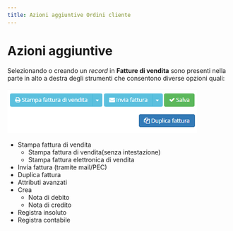 ```yaml
---
title: Azioni aggiuntive Ordini cliente
---
```


# Azioni aggiuntive

Selezionando o creando un _record_ in **Fatture di vendita** sono presenti nella parte in alto a destra degli strumenti che consentono diverse opzioni quali:

![Screenshot azioni aggiuntive fatture di vendita](../../../.gitbook/assets/PluginFattureDiVendita.PNG)

* Stampa fattura di vendita
  * Stampa fattura di vendita(senza intestazione)
  * Stampa fattura elettronica di vendita
* Invia fattura (tramite mail/PEC)
* Duplica fattura
* Attributi avanzati
* Crea
  * Nota di debito
  * Nota di credito
* Registra insoluto
* Registra contabile

